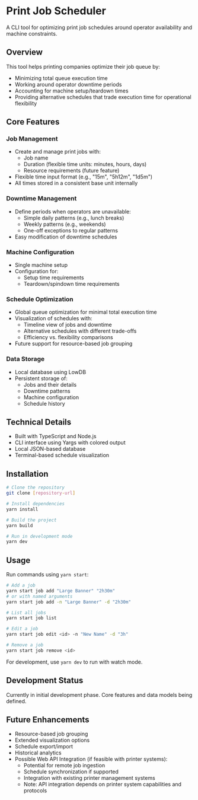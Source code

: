 # Print Job Scheduler

A CLI tool for optimizing print job schedules around operator availability and
machine constraints.

## Overview

This tool helps printing companies optimize their job queue by:

- Minimizing total queue execution time
- Working around operator downtime periods
- Accounting for machine setup/teardown times
- Providing alternative schedules that trade execution time for operational
  flexibility

## Core Features

### Job Management

- Create and manage print jobs with:
  - Job name
  - Duration (flexible time units: minutes, hours, days)
  - Resource requirements (future feature)
- Flexible time input format (e.g., "15m", "5h12m", "1d5m")
- All times stored in a consistent base unit internally

### Downtime Management

- Define periods when operators are unavailable:
  - Simple daily patterns (e.g., lunch breaks)
  - Weekly patterns (e.g., weekends)
  - One-off exceptions to regular patterns
- Easy modification of downtime schedules

### Machine Configuration

- Single machine setup
- Configuration for:
  - Setup time requirements
  - Teardown/spindown time requirements

### Schedule Optimization

- Global queue optimization for minimal total execution time
- Visualization of schedules with:
  - Timeline view of jobs and downtime
  - Alternative schedules with different trade-offs
  - Efficiency vs. flexibility comparisons
- Future support for resource-based job grouping

### Data Storage

- Local database using LowDB
- Persistent storage of:
  - Jobs and their details
  - Downtime patterns
  - Machine configuration
  - Schedule history

## Technical Details

- Built with TypeScript and Node.js
- CLI interface using Yargs with colored output
- Local JSON-based database
- Terminal-based schedule visualization

## Installation

```bash
# Clone the repository
git clone [repository-url]

# Install dependencies
yarn install

# Build the project
yarn build

# Run in development mode
yarn dev
```

## Usage

Run commands using `yarn start`:

```bash
# Add a job
yarn start job add "Large Banner" "2h30m"
# or with named arguments
yarn start job add -n "Large Banner" -d "2h30m"

# List all jobs
yarn start job list

# Edit a job
yarn start job edit <id> -n "New Name" -d "3h"

# Remove a job
yarn start job remove <id>
```

For development, use `yarn dev` to run with watch mode.

## Development Status

Currently in initial development phase. Core features and data models being
defined.

## Future Enhancements

- Resource-based job grouping
- Extended visualization options
- Schedule export/import
- Historical analytics
- Possible Web API Integration (if feasible with printer systems):
  - Potential for remote job ingestion
  - Schedule synchronization if supported
  - Integration with existing printer management systems
  - Note: API integration depends on printer system capabilities and protocols
